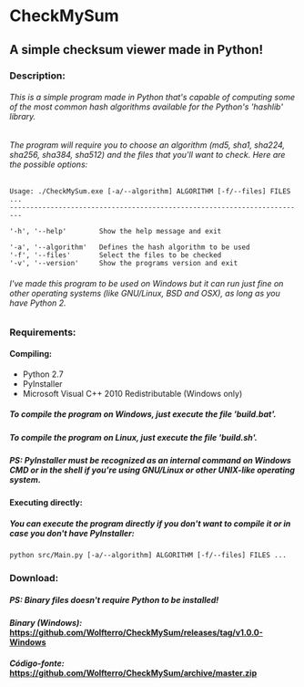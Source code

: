 # CheckMySum
## A simple checksum viewer made in Python!

### Description:

###### This is a simple program made in Python that's capable of computing some of the most common hash algorithms available for the Python's 'hashlib' library.

###### The program will require you to choose an algorithm (md5, sha1, sha224, sha256, sha384, sha512) and the files that you'll want to check. Here are the possible options:

    Usage: ./CheckMySum.exe [-a/--algorithm] ALGORITHM [-f/--files] FILES ...
    -------------------------------------------------------------------------

    '-h', '--help'        Show the help message and exit
    
    '-a', '--algorithm'   Defines the hash algorithm to be used
    '-f', '--files'       Select the files to be checked
    '-v', '--version'     Show the programs version and exit

###### I've made this program to be used on Windows but it can run just fine on other operating systems (like GNU/Linux, BSD and OSX), as long as you have Python 2. 

### Requirements:

#### Compiling:
- Python 2.7
- PyInstaller
- Microsoft Visual C++ 2010 Redistributable (Windows only)

##### To compile the program on Windows, just execute the file 'build.bat'.
##### To compile the program on Linux, just execute the file 'build.sh'.
##### **PS**: PyInstaller must be recognized as an internal command on Windows CMD or in the shell if you're using GNU/Linux or other UNIX-like operating system. 

#### Executing directly:

##### You can execute the program directly if you don't want to compile it or in case you don't have PyInstaller:

    python src/Main.py [-a/--algorithm] ALGORITHM [-f/--files] FILES ...

### Download:

##### **PS**: Binary files doesn't require Python to be installed!
#### ***Binary (Windows):*** https://github.com/Wolfterro/CheckMySum/releases/tag/v1.0.0-Windows
#### ***Código-fonte:*** https://github.com/Wolfterro/CheckMySum/archive/master.zip
